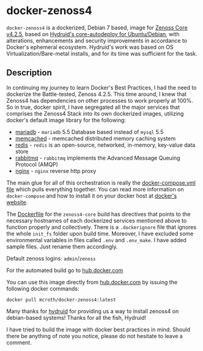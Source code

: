 # docker-zenoss4
`docker-zenoss4` is a dockerized, Debian 7 based, image for [Zenoss Core v4.2.5](http://wiki.zenoss.org/Install_Zenoss#Zenoss_Core_4.2.5), based on [Hydruid's core-autodeploy for Ubuntu/Debian](https://github.com/hydruid/zenoss/), with alterations, enhancements and security improvements in accordance to Docker's ephemeral ecosystem. Hydruid's work was based on OS Virtualization/Bare-metal installs, and for its time was sufficient for the task.

## Description
In continuing my journey to learn Docker's Best Practices, I had the need to dockerize the Battle-tested, Zenoss 4.2.5. This time around, I knew that Zenoss4 has dependencies on other processes to work properly at 100%. So in true, docker spirit, I have segregated all the major services that comprises the Zenoss4 Stack into its own dockerized images, utilizing docker's default image library for the following:

* [mariadb](https://hub.docker.com/_/mariadb/) - `mariadb` 5.5 Database based instead of `mysql` 5.5
* [memcached](https://hub.docker.com/_/memcached/) - memcached distributed memory caching system 
* [redis](https://hub.docker.com/_/redis/) - `redis` is an open-source, networked, in-memory, key-value data store
* [rabbitmq](https://hub.docker.com/_/rabbitmq/) - `rabbitmq` implements the Advanced Message Queuing Protocol (AMQP)
* [nginx](https://hub.docker.com/_/nginx/) - `nginx` reverse http proxy 

The main glue for all of this orchestration is really the [docker-compose.yml file](https://github.com/krull/docker-zenoss4/docker-compose.yml) which pulls everything together. You can read more information on `docker-compose` and how to install it on your docker host at [docker's website](https://docs.docker.com/compose/).

The [Dockerfile](https://github.com/krull/docker-zenoss4/Dockerfile) for the `zenoss4-core` build has directives that points to the necessary hostnames of each dockerized services mentioned above to function properly and collectively. There is a `.dockerignore` file that ignores the whole `init_fs` folder upon build time. Moreover, I have excluded some environmental variables in files called `.env` and `.env_make`. I have added sample files. Just rename them accordingly.

Default zenoss logins: `admin`/`zenoss`

For the automated build go to [hub.docker.com](https://hub.docker.com/r/mcroth/docker-zenoss4/)

You can use this image directly from [hub.docker.com](https://hub.docker.com/r/mcroth/docker-zenoss4/) by issuing the following docker commands:
```
docker pull mcroth/docker-zenoss4:latest
```

Many thanks for [hydruid](https://github.com/hydruid/zenoss/) for providing us a way to install zenoss4 on debian-based systems! Thanks for all the fish, Hydruid!

I have tried to build the image with docker best practices in mind. Should there be anything of note you notice, please do not hesitate to leave a comment.

